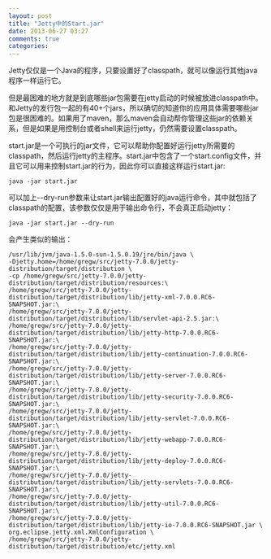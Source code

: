 ```yaml
---
layout: post
title: "Jetty中的Start.jar"
date: 2013-06-27 03:27
comments: true
categories: 
---
```

Jetty仅仅是一个Java的程序，只要设置好了classpath，就可以像运行其他java程序一样运行它。

但是最困难的地方就是到底哪些jar包需要在jetty启动的时候被放进classpath中。和Jetty的发行包一起的有40+个jars，所以确切的知道你的应用具体需要哪些jar包是很困难的。如果用了maven，那么maven会自动帮你管理这些jar的依赖关系，但是如果是用控制台或者shell来运行jetty，仍然需要设置classpath。

start.jar是一个可执行的jar文件，它可以帮助你配置好运行jetty所需要的classpath，然后运行jetty的主程序。start.jar中包含了一个start.config文件，并且它可以用来控制start.jar的行为，因此你可以直接这样运行start.jar:

	java -jar start.jar
	
可以加上--dry-run参数来让start.jar输出配置好的java运行命令，其中就包括了classpath的配置，该参数仅仅是用于输出命令行，不会真正启动jetty：

	java -jar start.jar --dry-run
	
会产生类似的输出：

	/usr/lib/jvm/java-1.5.0-sun-1.5.0.19/jre/bin/java \
	-Djetty.home=/home/gregw/src/jetty-7.0.0/jetty-distribution/target/distribution \
	-cp /home/gregw/src/jetty-7.0.0/jetty-distribution/target/distribution/resources:\
	/home/gregw/src/jetty-7.0.0/jetty-distribution/target/distribution/lib/jetty-xml-7.0.0.RC6-SNAPSHOT.jar:\
	/home/gregw/src/jetty-7.0.0/jetty-distribution/target/distribution/lib/servlet-api-2.5.jar:\
	/home/gregw/src/jetty-7.0.0/jetty-distribution/target/distribution/lib/jetty-http-7.0.0.RC6-SNAPSHOT.jar:\
	/home/gregw/src/jetty-7.0.0/jetty-distribution/target/distribution/lib/jetty-continuation-7.0.0.RC6-SNAPSHOT.jar:\
	/home/gregw/src/jetty-7.0.0/jetty-distribution/target/distribution/lib/jetty-server-7.0.0.RC6-SNAPSHOT.jar:\
	/home/gregw/src/jetty-7.0.0/jetty-distribution/target/distribution/lib/jetty-security-7.0.0.RC6-SNAPSHOT.jar:\
	/home/gregw/src/jetty-7.0.0/jetty-distribution/target/distribution/lib/jetty-servlet-7.0.0.RC6-SNAPSHOT.jar:\
	/home/gregw/src/jetty-7.0.0/jetty-distribution/target/distribution/lib/jetty-webapp-7.0.0.RC6-SNAPSHOT.jar:\
	/home/gregw/src/jetty-7.0.0/jetty-distribution/target/distribution/lib/jetty-deploy-7.0.0.RC6-SNAPSHOT.jar:\
	/home/gregw/src/jetty-7.0.0/jetty-distribution/target/distribution/lib/jetty-servlets-7.0.0.RC6-SNAPSHOT.jar:\
	/home/gregw/src/jetty-7.0.0/jetty-distribution/target/distribution/lib/jetty-util-7.0.0.RC6-SNAPSHOT.jar:\
	/home/gregw/src/jetty-7.0.0/jetty-distribution/target/distribution/lib/jetty-io-7.0.0.RC6-SNAPSHOT.jar \
	org.eclipse.jetty.xml.XmlConfiguration \
	/home/gregw/src/jetty-7.0.0/jetty-distribution/target/distribution/etc/jetty.xml
